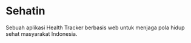 # Sehatin
Sebuah aplikasi Health Tracker berbasis web untuk menjaga pola hidup sehat masyarakat Indonesia.
